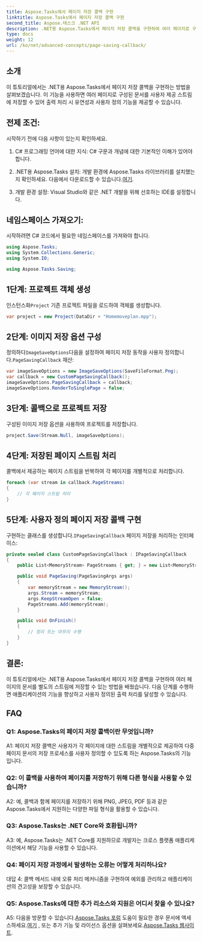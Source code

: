 ```yaml
---
title: Aspose.Tasks에서 페이지 저장 콜백 구현
linktitle: Aspose.Tasks에서 페이지 저장 콜백 구현
second_title: Aspose.태스크 .NET API
description: .NET용 Aspose.Tasks에서 페이지 저장 콜백을 구현하여 여러 페이지로 구성된 문서 출력 스트림을 사용자 정의 처리하는 방법을 알아보세요.
type: docs
weight: 12
url: /ko/net/advanced-concepts/page-saving-callback/
---
```

## 소개

이 튜토리얼에서는 .NET용 Aspose.Tasks에서 페이지 저장 콜백을 구현하는 방법을 살펴보겠습니다. 이 기능을 사용하면 여러 페이지로 구성된 문서를 사용자 제공 스트림에 저장할 수 있어 출력 처리 시 유연성과 사용자 정의 기능을 제공할 수 있습니다.

## 전제 조건:

시작하기 전에 다음 사항이 있는지 확인하세요.

1. C# 프로그래밍 언어에 대한 지식: C# 구문과 개념에 대한 기본적인 이해가 있어야 합니다.
   
2.  .NET용 Aspose.Tasks 설치: 개발 환경에 Aspose.Tasks 라이브러리를 설치했는지 확인하세요. 다음에서 다운로드할 수 있습니다.[여기](https://releases.aspose.com/tasks/net/).

3. 개발 환경 설정: Visual Studio와 같은 .NET 개발을 위해 선호하는 IDE를 설정합니다.

## 네임스페이스 가져오기:

시작하려면 C# 코드에서 필요한 네임스페이스를 가져와야 합니다.

```csharp
using Aspose.Tasks;
using System.Collections.Generic;
using System.IO;

using Aspose.Tasks.Saving;

```

## 1단계: 프로젝트 객체 생성

 인스턴스화`Project` 기존 프로젝트 파일을 로드하여 객체를 생성합니다.

```csharp
var project = new Project(DataDir + "Homemoveplan.mpp");
```

## 2단계: 이미지 저장 옵션 구성

 정의하다`ImageSaveOptions`다음을 설정하여 페이지 저장 동작을 사용자 정의합니다.`PageSavingCallback` 재산:

```csharp
var imageSaveOptions = new ImageSaveOptions(SaveFileFormat.Png);
var callback = new CustomPageSavingCallback();
imageSaveOptions.PageSavingCallback = callback;
imageSaveOptions.RenderToSinglePage = false;
```

## 3단계: 콜백으로 프로젝트 저장

구성된 이미지 저장 옵션을 사용하여 프로젝트를 저장합니다.

```csharp
project.Save(Stream.Null, imageSaveOptions);
```

## 4단계: 저장된 페이지 스트림 처리

콜백에서 제공하는 페이지 스트림을 반복하여 각 페이지를 개별적으로 처리합니다.

```csharp
foreach (var stream in callback.PageStreams)
{
    // 각 페이지 스트림 처리
}
```

## 5단계: 사용자 정의 페이지 저장 콜백 구현

 구현하는 클래스를 생성합니다.`IPageSavingCallback` 페이지 저장을 처리하는 인터페이스:

```csharp
private sealed class CustomPageSavingCallback : IPageSavingCallback
{
    public List<MemoryStream> PageStreams { get; } = new List<MemoryStream>();

    public void PageSaving(PageSavingArgs args)
    {
        var memoryStream = new MemoryStream();
        args.Stream = memoryStream;
        args.KeepStreamOpen = false;
        PageStreams.Add(memoryStream);
    }

    public void OnFinish()
    {
        // 정리 또는 마무리 수행
    }
}
```

## 결론:

이 튜토리얼에서는 .NET용 Aspose.Tasks에서 페이지 저장 콜백을 구현하여 여러 페이지의 문서를 별도의 스트림에 저장할 수 있는 방법을 배웠습니다. 다음 단계를 수행하면 애플리케이션의 기능을 향상하고 사용자 정의된 출력 처리를 달성할 수 있습니다.

## FAQ

### Q1: Aspose.Tasks의 페이지 저장 콜백이란 무엇입니까?

A1: 페이지 저장 콜백은 사용자가 각 페이지에 대한 스트림을 개별적으로 제공하여 다중 페이지 문서의 저장 프로세스를 사용자 정의할 수 있도록 하는 Aspose.Tasks의 기능입니다.

### Q2: 이 콜백을 사용하여 페이지를 저장하기 위해 다른 형식을 사용할 수 있습니까?

A2: 예, 콜백과 함께 페이지를 저장하기 위해 PNG, JPEG, PDF 등과 같은 Aspose.Tasks에서 지원하는 다양한 파일 형식을 활용할 수 있습니다.

### Q3: Aspose.Tasks는 .NET Core와 호환됩니까?

A3: 예, Aspose.Tasks는 .NET Core를 지원하므로 개발자는 크로스 플랫폼 애플리케이션에서 해당 기능을 사용할 수 있습니다.

### Q4: 페이지 저장 과정에서 발생하는 오류는 어떻게 처리하나요?

대답 4: 콜백 메서드 내에 오류 처리 메커니즘을 구현하여 예외를 관리하고 애플리케이션의 견고성을 보장할 수 있습니다.

### Q5: Aspose.Tasks에 대한 추가 리소스와 지원은 어디서 찾을 수 있나요?

 A5: 다음을 방문할 수 있습니다.[Aspose.Tasks 포럼](https://forum.aspose.com/c/tasks/15) 도움이 필요한 경우 문서에 액세스하세요.[여기](https://reference.aspose.com/tasks/net/) , 또는 추가 기능 및 라이선스 옵션을 살펴보세요.[Aspose.Tasks 웹사이트](https://purchase.aspose.com/buy).
